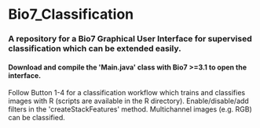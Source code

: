 # Bio7_Classification

### A repository for a Bio7 Graphical User Interface for supervised classification which can be extended easily.

#### Download and compile the 'Main.java' class with Bio7 >=3.1 to open the interface.

Follow Button 1-4 for a classification workflow which trains and classifies images with R (scripts
are available in the R directory). 
Enable/disable/add filters in the 'createStackFeatures' method.
Multichannel images (e.g. RGB) can be classified.
